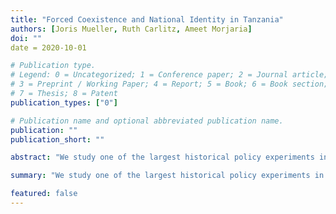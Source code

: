 ```yaml
---
title: "Forced Coexistence and National Identity in Tanzania"
authors: [Joris Mueller, Ruth Carlitz, Ameet Morjaria] 
doi: ""
date = 2020-10-01

# Publication type.
# Legend: 0 = Uncategorized; 1 = Conference paper; 2 = Journal article;
# 3 = Preprint / Working Paper; 4 = Report; 5 = Book; 6 = Book section;
# 7 = Thesis; 8 = Patent
publication_types: ["0"]

# Publication name and optional abbreviated publication name.
publication: ""
publication_short: ""

abstract: "We study one of the largest historical policy experiments in Africa and its persistent effects on nation-building."

summary: "We study one of the largest historical policy experiments in Africa and its persistent effects on nation-building."

featured: false
---
```


